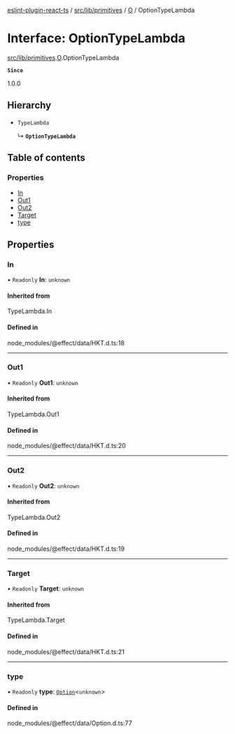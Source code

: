 [eslint-plugin-react-ts](../README.md) / [src/lib/primitives](../modules/src_lib_primitives.md) / [O](../modules/src_lib_primitives.O.md) / OptionTypeLambda

# Interface: OptionTypeLambda

[src/lib/primitives](../modules/src_lib_primitives.md).[O](../modules/src_lib_primitives.O.md).OptionTypeLambda

**`Since`**

1.0.0

## Hierarchy

- `TypeLambda`

  ↳ **`OptionTypeLambda`**

## Table of contents

### Properties

- [In](src_lib_primitives.O.OptionTypeLambda.md#in)
- [Out1](src_lib_primitives.O.OptionTypeLambda.md#out1)
- [Out2](src_lib_primitives.O.OptionTypeLambda.md#out2)
- [Target](src_lib_primitives.O.OptionTypeLambda.md#target)
- [type](src_lib_primitives.O.OptionTypeLambda.md#type)

## Properties

### In

• `Readonly` **In**: `unknown`

#### Inherited from

TypeLambda.In

#### Defined in

node_modules/@effect/data/HKT.d.ts:18

___

### Out1

• `Readonly` **Out1**: `unknown`

#### Inherited from

TypeLambda.Out1

#### Defined in

node_modules/@effect/data/HKT.d.ts:20

___

### Out2

• `Readonly` **Out2**: `unknown`

#### Inherited from

TypeLambda.Out2

#### Defined in

node_modules/@effect/data/HKT.d.ts:19

___

### Target

• `Readonly` **Target**: `unknown`

#### Inherited from

TypeLambda.Target

#### Defined in

node_modules/@effect/data/HKT.d.ts:21

___

### type

• `Readonly` **type**: [`Option`](../modules/src_lib_primitives.O.md#option)<`unknown`\>

#### Defined in

node_modules/@effect/data/Option.d.ts:77
